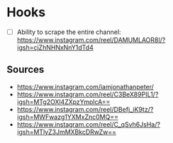 # Hooks
- [ ] Ability to scrape the entire channel: https://www.instagram.com/reel/DAMUMLAOR8l/?igsh=cjZhNHNxNnY1dTd4
## Sources
- https://www.instagram.com/iamjonathanpeter/
- https://www.instagram.com/reel/C3BeX89PIL1/?igsh=MTg2OXl4ZXpzYmplcA==
- https://www.instagram.com/reel/DBefj_iK9tz/?igsh=MWFwazg1YXMxZnc0MQ==
- https://www.instagram.com/reel/C_qSvh6JsHa/?igsh=MTlyZ3JmMXBkcDRwZw==
